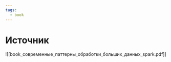 ```yaml
---
tags:
  - book
---
```


# Источник

![[book_современные_паттерны_обработки_больших_данных_spark.pdf]]